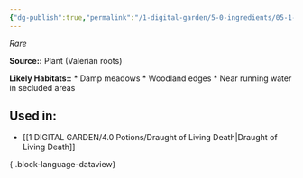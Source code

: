 ```yaml
---
{"dg-publish":true,"permalink":"/1-digital-garden/5-0-ingredients/05-1-plants/bundle-of-valerian-roots/","tags":["ingredient","rare"]}
---
```


*Rare*

**Source::** Plant (Valerian roots)

**Likely Habitats::** * Damp meadows * Woodland edges * Near running water in secluded areas

## Used in:

- [[1 DIGITAL GARDEN/4.0 Potions/Draught of Living Death\|Draught of Living Death]]

{ .block-language-dataview}


